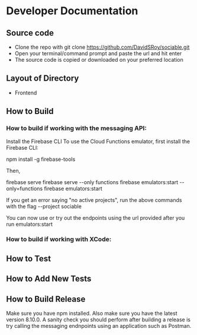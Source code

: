 # Developer Documentation

## Source code

- Clone the repo with git clone https://github.com/DavidSRoy/sociable.git 
- Open your terminal/command prompt and paste the url and hit enter
- The source code is copied or downloaded on your preferred location

## Layout of Directory

- Frontend


## How to Build

### How to build if working with the messaging API:

Install the Firebase CLI
To use the Cloud Functions emulator, first install the Firebase CLI:

npm install -g firebase-tools

Then, 

firebase serve
firebase serve --only functions
firebase emulators:start --only=functions
firebase emulators:start

If you get an error saying "no active projects", run the above commands with the flag --project sociable

You can now use or try out the endpoints using the url provided after you run emulators:start

### How to build if working with XCode: 

## How to Test

## How to Add New Tests

## How to Build Release
Make sure you have npm installed. Also make sure you have the latest version 8.10.0.
A sanity check you should perform after building a release is try calling the messaging endnpoints using an application such as Postman.
